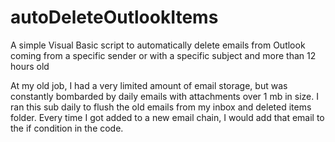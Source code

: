 # autoDeleteOutlookItems
A simple Visual Basic script to automatically delete emails from Outlook coming from a specific sender or with a specific subject and more than 12 hours old

At my old job, I had a very limited amount of email storage, but was constantly bombarded by daily emails with
attachments over 1 mb in size. I ran this sub daily to flush the old emails from my inbox and deleted items folder.
Every time I got added to a new email chain, I would add that email to the if condition in the code.
